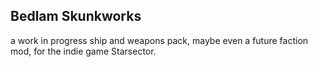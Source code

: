 ## Bedlam Skunkworks

a work in progress ship and weapons pack, maybe even a future faction mod, for the indie game Starsector.
